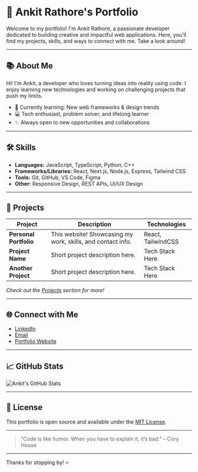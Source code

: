 # 🚀 Ankit Rathore's Portfolio

Welcome to my portfolio! I'm Ankit Rathore, a passionate developer dedicated to building creative and impactful web applications. Here, you'll find my projects, skills, and ways to connect with me. Take a look around!

---

## 📚 About Me

Hi! I'm Ankit, a developer who loves turning ideas into reality using code. I enjoy learning new technologies and working on challenging projects that push my limits.

- 🌱 Currently learning: New web frameworks & design trends
- 💻 Tech enthusiast, problem solver, and lifelong learner
- ✨ Always open to new opportunities and collaborations

---

## 🛠️ Skills

- **Languages:** JavaScript, TypeScript, Python, C++
- **Frameworks/Libraries:** React, Next.js, Node.js, Express, Tailwind CSS
- **Tools:** Git, GitHub, VS Code, Figma
- **Other:** Responsive Design, REST APIs, UI/UX Design

---

## 💼 Projects

| Project            | Description                       | Technologies      |
|--------------------|-----------------------------------|-------------------|
| **Personal Portfolio** | This website! Showcasing my work, skills, and contact info. | React, TailwindCSS |
| **Project Name**   | Short project description here.   | Tech Stack Here   |
| **Another Project**| Short project description here.   | Tech Stack Here   |

*Check out the [Projects](#) section for more!*

---

## 🌐 Connect with Me

- [LinkedIn]([https://www.linkedin.com/in/ankitrathore2006/](https://www.instagram.com/ankit.rathore__?igsh=YmtqYzM2YnAxbzE2))
- [Email](mailto:ankitrathore2006@gmail.com)
- [Portfolio Website](https://portfolio-new-roan-gamma.vercel.app/)

---

## 📈 GitHub Stats

![Ankit's GitHub Stats](https://github-readme-stats.vercel.app/api?username=Ankitrathore2006&show_icons=true&theme=radical)

---

## 📝 License

This portfolio is open source and available under the [MIT License](LICENSE).

---

> “Code is like humor. When you have to explain it, it’s bad.” – Cory House

---

Thanks for stopping by! ⭐️ 
